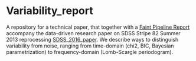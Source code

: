 # Variability_report

A repository for a technical paper, that together  with a [Faint Pipeline Report](https://github.com/suberlak/Faint_pipeline_report) accompany the data-driven research paper on SDSS Stripe 82 Summer 2013 reprocessing [SDSS_2016_paper](https://github.com/suberlak/SDSS_2016_paper/).
We describe ways to distinguish variability from noise, ranging from time-domain (chi2, BIC, Bayesian parametrization) to frequency-domain (Lomb-Scargle periodogram). 
